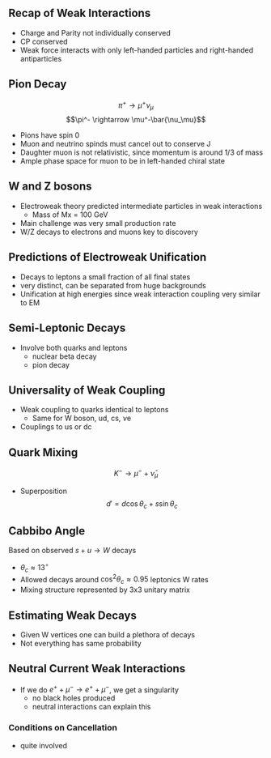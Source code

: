## Recap of Weak Interactions
- Charge and Parity not individually conserved
- CP conserved
- Weak force interacts with only left-handed particles and right-handed antiparticles

## Pion Decay
$$\pi^+ \rightarrow \mu^+ \nu_\mu$$
$$\pi^- \rightarrow \mu^-\bar{\nu_\mu}$$
- Pions have spin 0
- Muon and neutrino spinds must cancel out to conserve J
- Daughter muon is not relativistic, since momentum is around 1/3 of mass
- Ample phase space for muon to be in left-handed chiral state

## W and Z bosons
- Electroweak theory predicted intermediate particles in weak interactions
	- Mass of Mx = 100 GeV
- Main challenge was very small production rate
- W/Z decays to electrons and muons key to discovery

## Predictions of Electroweak Unification
- Decays to leptons a small fraction of all final states
- very distinct, can be separated from huge backgrounds
- Unification at high energies since weak interaction coupling very similar to EM

## Semi-Leptonic Decays
- Involve both quarks and leptons
	- nuclear beta decay
	- pion decay

## Universality of Weak Coupling
- Weak coupling to quarks identical to leptons
	- Same for W boson, ud, cs, $\nu$e
- Couplings to us or dc

## Quark Mixing
$$K^- \rightarrow \mu^- + \bar \nu_\mu$$
- Superposition
$$d' = d\cos\theta_c + s\sin\theta_c$$

## Cabbibo Angle
Based on observed $s + u \rightarrow W$ decays
- $\theta_c \approx 13^\circ$
- Allowed decays around $\cos^2\theta_c \approx 0.95$ leptonics W rates
- Mixing structure represented by 3x3 unitary matrix

## Estimating Weak Decays
- Given W vertices one can build a plethora of decays
- Not everything has same probability

## Neutral Current Weak Interactions
- If we do $e^+ + \mu^- \rightarrow e^+ + \mu^-$, we get a singularity
	- no black holes produced
	- neutral interactions can explain this

### Conditions on Cancellation
- quite involved